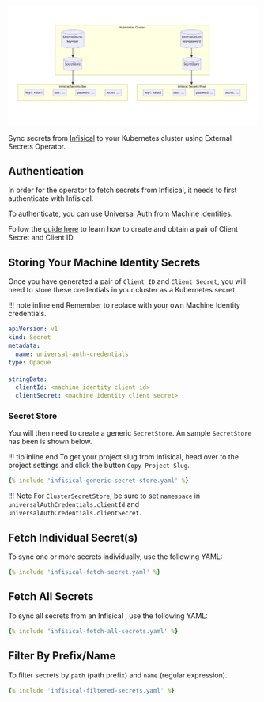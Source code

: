 ![Infisical k8s Diagram](../pictures/external-secrets-operator.png)

Sync secrets from [Infisical](https://www.infisical.com) to your Kubernetes cluster using External Secrets Operator.

## Authentication
In order for the operator to fetch secrets from Infisical, it needs to first authenticate with Infisical.

To authenticate, you can use [Universal Auth](https://infisical.com/docs/documentation/platform/identities/universal-auth) from [Machine identities](https://infisical.com/docs/documentation/platform/identities/machine-identities).

Follow the [guide here](https://infisical.com/docs/documentation/platform/identities/universal-auth) to learn how to create and obtain a pair of Client Secret and Client ID.

## Storing Your Machine Identity Secrets

Once you have generated a pair of `Client ID` and `Client Secret`, you will need to store these credentials in your cluster as a Kubernetes secret.

!!! note inline end
    Remember to replace with your own Machine Identity credentials.

```yaml
apiVersion: v1
kind: Secret
metadata:
  name: universal-auth-credentials
type: Opaque

stringData:
  clientId: <machine identity client id>
  clientSecret: <machine identity client secret>
```

### Secret Store

You will then need to create a generic `SecretStore`. An sample `SecretStore` has been is shown below.

!!! tip inline end
    To get your project slug from Infisical, head over to the project settings and click the button `Copy Project Slug`.

```yaml
{% include 'infisical-generic-secret-store.yaml' %}
```

!!! Note
    For `ClusterSecretStore`, be sure to set `namespace` in `universalAuthCredentials.clientId` and `universalAuthCredentials.clientSecret`.

## Fetch Individual Secret(s)

To sync one or more secrets individually, use the following YAML:

```yaml
{% include 'infisical-fetch-secret.yaml' %}
```

## Fetch All Secrets

To sync all secrets from an Infisical , use the following YAML:

``` yaml
{% include 'infisical-fetch-all-secrets.yaml' %}
```

## Filter By Prefix/Name

To filter secrets by `path` (path prefix) and `name` (regular expression).

``` yaml
{% include 'infisical-filtered-secrets.yaml' %}
```

